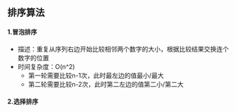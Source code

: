## 排序算法

#### 1.冒泡排序
- 描述：重复从序列右边开始比较相邻两个数字的大小，根据比较结果交换连个数字的位置
- 时间复杂度：O(n^2)
    - 第一轮需要比较n-1次，此时最左边的值最小/最大
    - 第二轮需要比较n-2次，此时第二左边的值第二小/第二大

#### 2.选择排序

